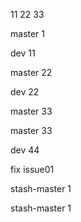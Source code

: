 11
22
33

master 1


dev 11


master 22

dev 22

master 33


master 33

dev 44



fix issue01

stash-master 1


stash-master 1

